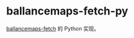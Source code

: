 # ballancemaps-fetch-py

[ballancemaps-fetch](https://github.com/KambuchiTeam/ballancemaps-fetch) 的 Python 实现。
